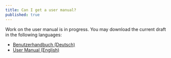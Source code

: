 ```yaml
---
title: Can I get a user manual?
published: true
---
```

Work on the user manual is in progress. You may download the current draft in the following languages:

* <a href="/resources/Cryptomator Benutzerhandbuch.pdf">Benutzerhandbuch (Deutsch)</a>
* <a href="/resources/Cryptomator User Manual.pdf">User Manual (English)</a>
